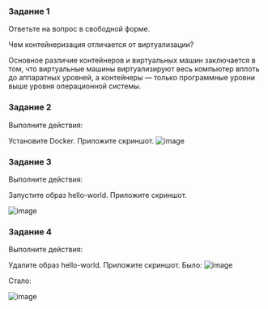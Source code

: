 ### Задание 1
Ответьте на вопрос в свободной форме.

Чем контейнеризация отличается от виртуализации?

Основное различие контейнеров и виртуальных машин заключается в том, что виртуальные машины виртуализируют весь компьютер вплоть до аппаратных уровней, а контейнеры — только программные уровни выше уровня операционной системы.

### Задание 2
Выполните действия:

Установите Docker.
Приложите скриншот.
![image](https://user-images.githubusercontent.com/121052923/234548008-d19d3861-d2a7-4cfe-9574-51e970aad901.png)

### Задание 3
Выполните действия:

Запустите образ hello-world.
Приложите скриншот.

![image](https://user-images.githubusercontent.com/121052923/234548071-39b6eadd-dfee-42d2-84d6-1d194fb04573.png)

### Задание 4
Выполните действия:

Удалите образ hello-world.
Приложите скриншот.
Было:
![image](https://user-images.githubusercontent.com/121052923/234549177-212d221b-09e1-4a7c-9eab-216baccfb1d7.png)

Стало:

![image](https://user-images.githubusercontent.com/121052923/234549321-1998a50a-dc41-41e4-b0e7-6c3fde5c0d57.png)

